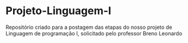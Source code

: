# Projeto-Linguagem-I
Repositório criado para a postagem das etapas do nosso projeto de Linguagem de programação I, solicitado pelo professor Breno Leonardo
